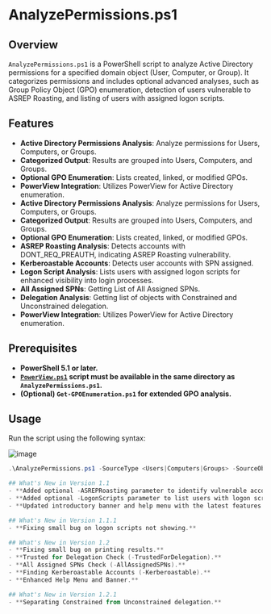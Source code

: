 # AnalyzePermissions.ps1

## Overview

`AnalyzePermissions.ps1` is a PowerShell script to analyze Active Directory permissions for a specified domain object (User, Computer, or Group). It categorizes permissions and includes optional advanced analyses, such as Group Policy Object (GPO) enumeration, detection of users vulnerable to ASREP Roasting, and listing of users with assigned logon scripts.

## Features

- **Active Directory Permissions Analysis**: Analyze permissions for Users, Computers, or Groups.
- **Categorized Output**: Results are grouped into Users, Computers, and Groups.
- **Optional GPO Enumeration**: Lists created, linked, or modified GPOs.
- **PowerView Integration**: Utilizes PowerView for Active Directory enumeration.
- **Active Directory Permissions Analysis**: Analyze permissions for Users, Computers, or Groups.
- **Categorized Output**: Results are grouped into Users, Computers, and Groups.
- **Optional GPO Enumeration**: Lists created, linked, or modified GPOs.
- **ASREP Roasting Analysis**: Detects accounts with DONT_REQ_PREAUTH, indicating ASREP Roasting vulnerability.
- **Kerberoastable Accounts**: Detects user accounts with SPN assigned.
- **Logon Script Analysis**: Lists users with assigned logon scripts for enhanced visibility into login processes.
- **All Assigned SPNs**: Getting List of All Assigned SPNs.
- **Delegation Analysis**: Getting list of objects with Constrained and Unconstrained delegation.
- **PowerView Integration**: Utilizes PowerView for Active Directory enumeration.

## Prerequisites

- **PowerShell 5.1 or later.**
- **[`PowerView.ps1`](https://github.com/PowerShellMafia/PowerSploit/blob/master/Recon/PowerView.ps1) script must be available in the same directory as `AnalyzePermissions.ps1`.**
- **(Optional) `Get-GPOEnumeration.ps1` for extended GPO analysis.**

## Usage

Run the script using the following syntax:

![image](https://github.com/user-attachments/assets/8daab02b-90c1-4d59-b225-f029dee897ae)

```powershell
.\AnalyzePermissions.ps1 -SourceType <Users|Computers|Groups> -SourceObject <SamAccountName> [-ExtraGPOEnumeration] [-ASREPRoasting] [-LogonScripts] [-Kerberoastable] [-TrustedForUnConstrainedDelegation] [-TrustedForConstrainedDelegation] [-AllAssignedSPNs]

## What's New in Version 1.1
- **Added optional -ASREPRoasting parameter to identify vulnerable accounts.**
- **Added optional -LogonScripts parameter to list users with logon scripts.**
- **Updated introductory banner and help menu with the latest features.**

## What's New in Version 1.1.1
- **Fixing small bug on logon scripts not showing.**

## What's New in Version 1.2
- **Fixing small bug on printing results.**
- **Trusted for Delegation Check (-TrustedForDelegation).**
- **All Assigned SPNs Check (-AllAssignedSPNs).**
- **Finding Kerberoastable Accounts (-Kerberoastable).**
- **Enhanced Help Menu and Banner.**

## What's New in Version 1.2.1
- **Separating Constrained from Unconstrained delegation.**


